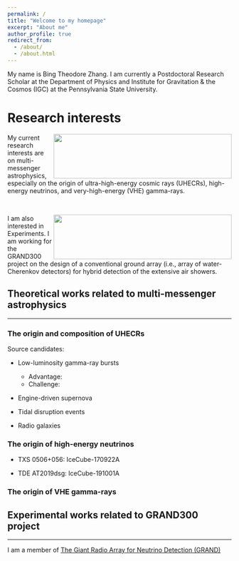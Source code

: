 ```yaml
---
permalink: /
title: "Welcome to my homepage"
excerpt: "About me"
author_profile: true
redirect_from: 
  - /about/
  - /about.html
---
```



My name is Bing Theodore Zhang. I am currently a Postdoctoral Research Scholar at the Department of Physics and Institute for Gravitation & the Cosmos (IGC) at the Pennsylvania State University.

Research interests
======

<!--![btz](https://btheodorezhang.github.io/files/Multi_messenger_propagation.pdf){: style="float: left"}-->
<img align="right" width="400" height="100" src = "https://btheodorezhang.github.io/files/Multi_messenger_propagation.pdf">
My current research interests are on multi-messenger astrophysics, especially on the origin of ultra-high-energy cosmic rays (UHECRs), high-energy neutrinos, and very-high-energy (VHE) gamma-rays.

<p>&nbsp;</p>

<!--![btz](https://btheodorezhang.github.io/files/grand_det_principle.pdf)-->
<img align="right" width="400" height="100" src = "https://btheodorezhang.github.io/files/grand_det_principle.pdf">
I am also interested in Experiments. I am working for the GRAND300 project on the design of a conventional ground array (i.e., array of water-Cherenkov detectors) for hybrid detection of the extensive air showers. 

## Theoretical works related to multi-messenger astrophysics
------

### The origin and composition of UHECRs 

Source candidates:
* Low-luminosity gamma-ray bursts
  * Advantage:
  * Challenge:

* Engine-driven supernova

* Tidal disruption events

* Radio galaxies

### The origin of high-energy neutrinos 

* TXS 0506+056: IceCube-170922A

* TDE AT2019dsg: IceCube-191001A

### The origin of VHE gamma-rays


## Experimental works related to GRAND300 project
------
I am a member of [The Giant Radio Array for Neutrino Detection (GRAND)](https://grand.cnrs.fr)
